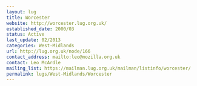```yaml
---
layout: lug
title: Worcester
website: http://worcester.lug.org.uk/
established_date: 2000/03
status: Active
last_update: 02/2013
categories: West-Midlands
url: http://lug.org.uk/node/166
contact_address: mailto:leo@mozilla.org.uk
contact: Leo McArdle
mailing_list: https://mailman.lug.org.uk/mailman/listinfo/worcester/
permalink: lugs/West-Midlands/Worcester
---
```

